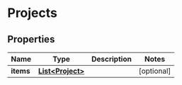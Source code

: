 
# Projects

## Properties
Name | Type | Description | Notes
------------ | ------------- | ------------- | -------------
**items** | [**List&lt;Project&gt;**](Project.md) |  |  [optional]



